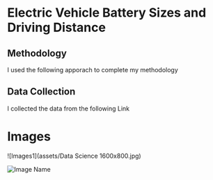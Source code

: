 # Electric Vehicle Battery Sizes and Driving Distance

## Methodology
I used the following apporach to complete my methodology 

## Data Collection
I collected the data from the following Link

# Images
![Images1](assets/Data Science 1600x800.jpg)

![Image Name](assets/20230814_231938.jpg)




